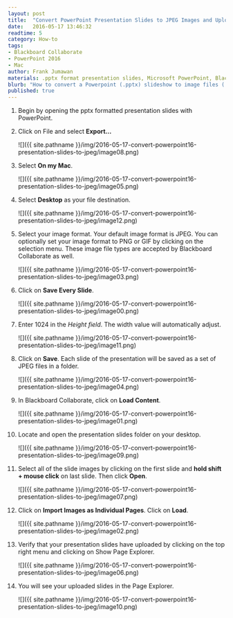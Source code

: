 ```yaml
---
layout: post
title:  "Convert PowerPoint Presentation Slides to JPEG Images and Upload to Blackboard Collaborate Using PowerPoint 2016 For Mac"
date:   2016-05-17 13:46:32
readtime: 5
category: How-to
tags:
- Blackboard Collaborate
- PowerPoint 2016
- Mac
author: Frank Jumawan
materials: .pptx format presentation slides, Microsoft PowerPoint, Blackboard Collaborate
blurb: "How to convert a Powerpoint (.pptx) slideshow to image files (.jpeg) using PowerPoint 2016 for Mac and upload converted presentation to Blackboard Collaborate. This tutorial will help Blackboard Collaborate moderators work around issues experienced when trying to upload pptx formatted presentation slides."
published: true
---
```


1. Begin by opening the pptx formatted presentation slides with PowerPoint.


2. Click on File and select **Export…**

    ![]({{ site.pathname }}/img/2016-05-17-convert-powerpoint16-presentation-slides-to-jpeg/image08.png)

3. Select **On my Mac**.

    ![]({{ site.pathname }}/img/2016-05-17-convert-powerpoint16-presentation-slides-to-jpeg/image05.png)

4. Select **Desktop** as your file destination.

    ![]({{ site.pathname }}/img/2016-05-17-convert-powerpoint16-presentation-slides-to-jpeg/image12.png)

5. Select your image format. Your default image format is JPEG. You can optionally set your image format to PNG or GIF by clicking on the selection menu. These image file types are accepted by Blackboard Collaborate as well.

    ![]({{ site.pathname }}/img/2016-05-17-convert-powerpoint16-presentation-slides-to-jpeg/image03.png)

6. Click on **Save Every Slide**.

    ![]({{ site.pathname }}/img/2016-05-17-convert-powerpoint16-presentation-slides-to-jpeg/image00.png)


7. Enter 1024 in the *Height field*. The width value will automatically adjust.

    ![]({{ site.pathname }}/img/2016-05-17-convert-powerpoint16-presentation-slides-to-jpeg/image11.png)

8. Click on **Save**. Each slide of the presentation will be saved as  a set of JPEG files in a folder.

    ![]({{ site.pathname }}/img/2016-05-17-convert-powerpoint16-presentation-slides-to-jpeg/image04.png)

9. In Blackboard Collaborate, click on **Load Content**.

    ![]({{ site.pathname }}/img/2016-05-17-convert-powerpoint16-presentation-slides-to-jpeg/image01.png)

10. Locate and open the presentation slides folder on your desktop.

    ![]({{ site.pathname }}/img/2016-05-17-convert-powerpoint16-presentation-slides-to-jpeg/image09.png)

11. Select all of the slide images by clicking on the first slide and **hold shift + mouse click** on last slide. Then click **Open**.

    ![]({{ site.pathname }}/img/2016-05-17-convert-powerpoint16-presentation-slides-to-jpeg/image07.png)

12. Click on **Import Images as Individual Pages**. Click on **Load**.

    ![]({{ site.pathname }}/img/2016-05-17-convert-powerpoint16-presentation-slides-to-jpeg/image02.png)

13. Verify that your presentation slides have uploaded by clicking on the top right menu and clicking on Show Page Explorer.

    ![]({{ site.pathname }}/img/2016-05-17-convert-powerpoint16-presentation-slides-to-jpeg/image06.png)
14. You will see your uploaded slides in the Page Explorer.

    ![]({{ site.pathname }}/img/2016-05-17-convert-powerpoint16-presentation-slides-to-jpeg/image10.png)
